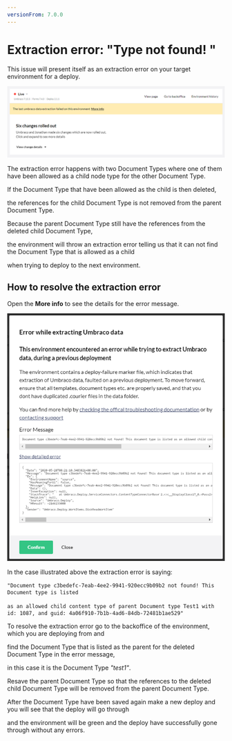 ```yaml
---
versionFrom: 7.0.0
---
```


# Extraction error: "Type not found! "

This issue will present itself as an extraction error on your target environment for a deploy.

![Extraction error on Live](images/Error_environment.png)

The extraction error happens with two Document Types where one of them have been allowed as a child node type for  the other Document Type.

If the Document Type that have been allowed as the child is then deleted,

the references for the child Document Type is not removed from the parent Document Type.

Because the parent Document Type still have the references from the deleted child Document Type,

the environment will throw an extraction error telling us that it can not find the Document Type that is allowed as a child

when trying to deploy to the next environment.

## How to resolve the extraction error

Open the **More info** to see the details for the error message.

![Extraction error on Live](images/Extraction_Error.png)

In the case illustrated above the extraction error is saying:

    "Document type c3bedefc-7eab-4ee2-9941-920ecc9b09b2 not found! This Document type is listed
    
    as an allowed child content type of parent Document type Test1 with id: 1087, and guid: 4a06f910-7b1b-4ad6-84db-72481b1ae529"

To resolve the extraction error go to the backoffice of the environment, which you are deploying from and

find the Document Type that is listed as the parent for the deleted Document Type in the error message,

in this case it is the Document Type *"test1"*.

Resave the parent Document Type so that the references to the deleted child Document Type will be removed from the parent Document Type.

After the Document Type have been saved again make a new deploy and you will see that the deploy will go through

and the environment will be green and the deploy have successfully gone through without any errors.

